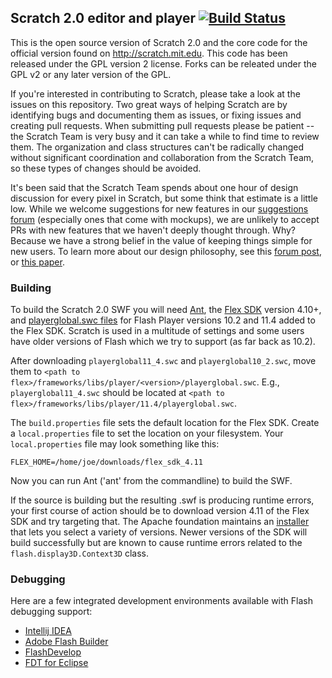 ## Scratch 2.0 editor and player [![Build Status](https://api.travis-ci.org/LLK/scratch-flash.svg?branch=master)](https://travis-ci.org/LLK/scratch-flash)
This is the open source version of Scratch 2.0 and the core code for the official version found on http://scratch.mit.edu. This code has been released under the GPL version 2 license. Forks can be releated under the GPL v2 or any later version of the GPL.

If you're interested in contributing to Scratch, please take a look at the issues on this repository. Two great ways of helping Scratch are by identifying bugs and documenting them as issues, or fixing issues and creating pull requests. When submitting pull requests please be patient -- the Scratch Team is very busy and it can take a while to find time to review them. The organization and class structures can't be radically changed without significant coordination and collaboration from the Scratch Team, so these types of changes should be avoided.

It's been said that the Scratch Team spends about one hour of design discussion for every pixel in Scratch, but some think that estimate is a little low. While we welcome suggestions for new features in our <a href="http://scratch.mit.edu/discuss/1/">suggestions forum</a> (especially ones that come with mockups), we are unlikely to accept PRs with new features that we haven't deeply thought through. Why? Because we have a strong belief in the value of keeping things simple for new users. To learn more about our design philosophy, see this <a href="http://scratch.mit.edu/discuss/post/1576/">forum post<a>, or <a href="http://web.media.mit.edu/~jmaloney/papers/ScratchLangAndEnvironment.pdf">this paper</a>.

### Building
To build the Scratch 2.0 SWF you will need [Ant](http://ant.apache.org/), the [Flex SDK](http://flex.apache.org/) version 4.10+, and [playerglobal.swc files](http://helpx.adobe.com/flash-player/kb/archived-flash-player-versions.html#playerglobal) for Flash Player versions 10.2 and 11.4 added to the Flex SDK. Scratch is used in a multitude of settings and some users have older versions of Flash which we try to support (as far back as 10.2).

After downloading ``playerglobal11_4.swc`` and ``playerglobal10_2.swc``, move them to ``<path to flex>/frameworks/libs/player/<version>/playerglobal.swc``. E.g., ``playerglobal11_4.swc`` should be located at ``<path to flex>/frameworks/libs/player/11.4/playerglobal.swc``.

The ``build.properties`` file sets the default location for the Flex SDK. Create a ``local.properties`` file to set the location on your filesystem. Your ``local.properties`` file may look something like this:
```
FLEX_HOME=/home/joe/downloads/flex_sdk_4.11
```
Now you can run Ant ('ant' from the commandline) to build the SWF.

If the source is building but the resulting .swf is producing runtime errors, your first course of action should be to download version 4.11 of the Flex SDK and try targeting that. The Apache foundation maintains an [installer](http://flex.apache.org/installer.html) that lets you select a variety of versions. Newer versions of the SDK will build successfully but are known to cause runtime errors related to the ``flash.display3D.Context3D`` class.

### Debugging
Here are a few integrated development environments available with Flash debugging support:
* [Intellij IDEA](http://www.jetbrains.com/idea/features/flex_ide.html)
* [Adobe Flash Builder](http://www.adobe.com/products/flash-builder.html)
* [FlashDevelop](http://www.flashdevelop.org/)
* [FDT for Eclipse](http://fdt.powerflasher.com/)
